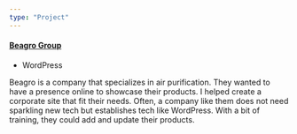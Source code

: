```yaml
---
type: "Project"
---
```


<h4>
  <a href="https://beagro.com" target="_blank">Beagro Group</a>
</h4>

<ul class="tags">
  <li class="tag">WordPress</li>
</ul>

Beagro is a company that specializes in air purification. They wanted to have a presence online to showcase their products. I helped create a corporate site that fit their needs. Often, a company like them does not need sparkling new tech but establishes tech like WordPress. With a bit of training, they could add and update their products.
